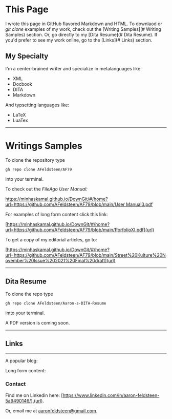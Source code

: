 

# This Page



I wrote this page in GitHub flavored Markdown and HTML. To downlaod or *git clone* examples of my work, check out the [Writing Samples](# Writing Samples)
section. Or, go directly to my [Dita Resume](# Dita Resume). If you'd prefer to see my work online, go to the [Links](# Links)
section.
 
## My Specialty  

I'm a center-brained writer and specialize in metalanguages like: 

- XML
- Docbook
- DITA
- Markdown

And typsetting languages like:

- LaTeX
- LuaTex


---

# Writings Samples 

To clone the repository type 

`
              gh repo clone AFeldsteen/AF79 
`

into your terminal. 


To check out the *FileAgo User Manual:*


[https://minhaskamal.github.io/DownGit/#/home?url=https://github.com/AFeldsteen/AF79/blob/main/User Manual3.pdf](URL)

For examples of long form content click this link: 


[https://minhaskamal.github.io/DownGit/#/home?url=https://github.com/AFeldsteen/AF79/blob/main/PorfolioXI.pdf](url)

To get a copy of my editorial articles, go to:

[https://minhaskamal.github.io/DownGit/#/home?url=https://github.com/AFeldsteen/AF79/blob/main/Street%20Kulture%20November%20Issue%202021%20Final%20draft](url)

---

## Dita Resume

To clone the repo type 

`gh repo clone AFeldsteen/Aaron-s-DITA-Resume`

imto your terminal. 

A PDF version is coming soon. 

---

## Links

--- 

A popular blog:

Long form content:


### Contact

Find me on Linkedin here: [https://www.linkedin.com/in/aaron-feldsteen-5a9490146/].(url).

Or, email me at [aaronfeldsteen@gmail.com](url).


